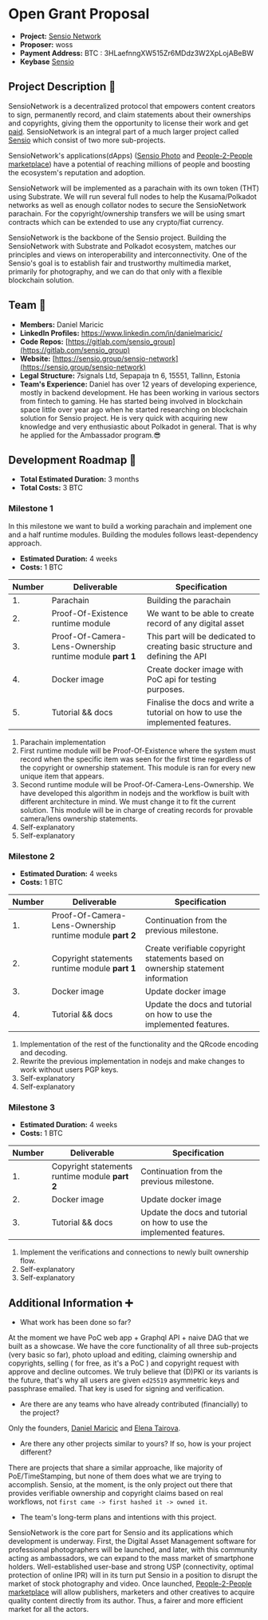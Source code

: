 # Open Grant Proposal

- **Project:** [Sensio Network](https://www.sensio.group/sensio-network)
- **Proposer:** woss
- **Payment Address:** BTC : 3HLaefnngXW515Zr6MDdz3W2XpLojABeBW
- **Keybase** [Sensio](https://keybase.io/sensio)

## Project Description :page_facing_up:

SensioNetwork is a decentralized protocol that empowers content creators to sign, permanently record, and claim statements about their ownerships and copyrights, giving them the opportunity to license their work and get [paid](https://www.sensio.group/#people-to-people-marketplace). SensioNetwork is an integral part of a much larger project called [Sensio](https://sensio.group) which consist of two more sub-projects.

SensioNetwork's applications(dApps) ([Sensio Photo](https://www.sensio.group/sensio-photo) and [People-2-People marketplace](https://www.sensio.group/#people-to-people-marketplace)) have a potential of reaching millions of people and boosting the ecosystem's reputation and adoption.

SensioNetwork will be implemented as a parachain with its own token (THT) using Substrate. We will run several full nodes to help the Kusama/Polkadot networks as well as enough collator nodes to secure the SensioNetwork parachain. For the copyright/ownership transfers we will be using smart contracts which can be extended to use any crypto/fiat currency.

SensioNetwork is the backbone of the Sensio project. Building the SensioNetwork with Substrate and Polkadot ecosystem, matches our principles and views on interoperability and interconnectivity. One of the Sensio's goal is to establish fair and trustworthy multimedia market, primarily for photography, and we can do that only with a flexible blockchain solution.

## Team :busts_in_silhouette:

- **Members:** Daniel Maricic
- **LinkedIn Profiles:** https://www.linkedin.com/in/danielmaricic/
- **Code Repos:** [https://gitlab.com/sensio_group](https://gitlab.com/sensio_group)
- **Website:** [https://sensio.group/sensio-network](https://sensio.group/sensio-network)
- **Legal Structure:** 7signals Ltd, Sepapaja tn 6, 15551, Tallinn, Estonia
- **Team's Experience:** Daniel has over 12 years of developing experience, mostly in backend development. He has been working in various sectors from fintech to gaming. He has started being involved in blockchain space little over year ago when he started researching on blockchain solution for Sensio project. He is very quick with acquiring new knowledge and very enthusiastic about Polkadot in general. That is why he applied for the Ambassador program.😎

## Development Roadmap :nut_and_bolt:

- **Total Estimated Duration:** 3 months
- **Total Costs:** 3 BTC

### Milestone 1

In this milestone we want to build a working parachain and implement one and a half runtime modules. Building the modules follows least-dependency approach.

- **Estimated Duration:** 4 weeks
- **Costs:** 1 BTC

| Number | Deliverable                                              | Specification                                                                  |
| ------ | -------------------------------------------------------- | ------------------------------------------------------------------------------ |
| 1.     | Parachain                                                | Building the parachain                                                         |
| 2.     | Proof-Of-Existence runtime module                        | We want to be able to create record of any digital asset                       |
| 3.     | Proof-Of-Camera-Lens-Ownership runtime module **part 1** | This part will be dedicated to creating basic structure and defining the API   |
| 4.     | Docker image                                             | Create docker image with PoC api for testing purposes.                         |
| 5.     | Tutorial && docs                                         | Finalise the docs and write a tutorial on how to use the implemented features. |

1. Parachain implementation
2. First runtime module will be Proof-Of-Existence where the system must record when the specific item was seen for the first time regardless of the copyright or ownership statement. This module is ran for every new unique item that appears.
3. Second runtime module will be Proof-Of-Camera-Lens-Ownership. We have developed this algorithm in nodejs and the workflow is built with different architecture in mind. We must change it to fit the current solution. This module will be in charge of creating records for provable camera/lens ownership statements.
4. Self-explanatory
5. Self-explanatory

### Milestone 2

- **Estimated Duration:** 4 weeks
- **Costs:** 1 BTC

| Number | Deliverable                                              | Specification                                                                   |
| ------ | -------------------------------------------------------- | ------------------------------------------------------------------------------- |
| 1.     | Proof-Of-Camera-Lens-Ownership runtime module **part 2** | Continuation from the previous milestone.                                       |
| 2.     | Copyright statements runtime module **part 1**           | Create verifiable copyright statements based on ownership statement information |
| 3.     | Docker image                                             | Update docker image                                                             |
| 4.     | Tutorial && docs                                         | Update the docs and tutorial on how to use the implemented features.            |

1. Implementation of the rest of the functionality and the QRcode encoding and decoding.
2. Rewrite the previous implementation in nodejs and make changes to work without users PGP keys.
3. Self-explanatory
4. Self-explanatory

### Milestone 3

- **Estimated Duration:** 4 weeks
- **Costs:** 1 BTC

| Number | Deliverable                                    | Specification                                                        |
| ------ | ---------------------------------------------- | -------------------------------------------------------------------- |
| 1.     | Copyright statements runtime module **part 2** | Continuation from the previous milestone.                            |
| 2.     | Docker image                                   | Update docker image                                                  |
| 3.     | Tutorial && docs                               | Update the docs and tutorial on how to use the implemented features. |

1. Implement the verifications and connections to newly built ownership flow.
2. Self-explanatory
3. Self-explanatory

## Additional Information :heavy_plus_sign:

- What work has been done so far?

At the moment we have PoC web app + Graphql API + naive DAG that we built as a showcase. We have the core functionality of all three sub-projects (very basic so far), photo upload and editing, claiming ownership and copyrights, selling ( for free, as it's a PoC ) and copyright request with approve and decline outcomes. We truly believe that (D)PKI or its variants is the future, that's why all users are given `ed25519` asymmetric keys and passphrase emailed. That key is used for signing and verification.

- Are there are any teams who have already contributed (financially) to the project?

Only the founders, [Daniel Maricic](https://www.linkedin.com/in/danielmaricic/) and [Elena Tairova](https://www.linkedin.com/in/elena-tairova/).

- Are there any other projects similar to yours? If so, how is your project different?

There are projects that share a similar approache, like majority of PoE/TimeStamping, but none of them does what we are trying to accomplish. Sensio, at the moment, is the only project out there that provides verifiable ownership and copyright claims based on real workflows, not `first came -> first hashed it -> owned it`.

- The team's long-term plans and intentions with this project.

SensioNetwork is the core part for Sensio and its applications which development is underway. First, the Digital Asset Management software for professional photographers will be launched, and later, with this community acting as ambassadors, we can expand to the mass market of smartphone holders. Well-established user-base and strong USP (connectivity, optimal protection of online IPR) will in its turn put Sensio in a position to disrupt the market of stock photography and video. Once launched, [People-2-People marketplace](https://www.sensio.group/#people-to-people-marketplace) will allow publishers, marketers and other creatives to acquire quality content directly from its author. Thus, a fairer and more efficient market for all the actors.
 
